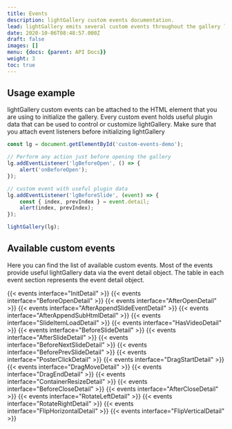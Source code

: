 ```yaml
---
title: Events
description: lightGallery custom events documentation.
lead: lightGallery emits several custom events throughout the gallery lifecycle. This can be used to customize the gallery or to add your own features. <a href="../../demos/events/">Demo</a>
date: 2020-10-06T08:48:57.000Z
draft: false
images: []
menu: {docs: {parent: API Docs}}
weight: 3
toc: true
---
```


## Usage example

lightGallery custom events can be attached to the HTML element that you are
using to initialize the gallery. Every custom event holds useful plugin data
that can be used to control or customize lightGallery. Make sure that you attach
event listeners before initializing lightGallery

```javascript
const lg = document.getElementById('custom-events-demo');

// Perform any action just before opening the gallery
lg.addEventListener('lgBeforeOpen', () => {
    alert('onBeforeOpen');
});

// custom event with useful plugin data
lg.addEventListener('lgBeforeSlide', (event) => {
    const { index, prevIndex } = event.detail;
    alert(index, prevIndex);
});

lightGallery(lg);
```

## Available custom events

Here you can find the list of available custom events. Most of the events
provide useful lightGallery data via the event detail object. The table in each
event section represents the event detail object.

<div class="event-docs-list">
    {{< events interface="InitDetail" >}}
    {{< events interface="BeforeOpenDetail" >}}
    {{< events interface="AfterOpenDetail" >}}
    {{< events interface="AfterAppendSlideEventDetail" >}}
    {{< events interface="AfterAppendSubHtmlDetail" >}}
    {{< events interface="SlideItemLoadDetail" >}}
    {{< events interface="HasVideoDetail" >}}
    {{< events interface="BeforeSlideDetail" >}}
    {{< events interface="AfterSlideDetail" >}}
    {{< events interface="BeforeNextSlideDetail" >}}
    {{< events interface="BeforePrevSlideDetail" >}}
    {{< events interface="PosterClickDetail" >}}
    {{< events interface="DragStartDetail" >}}
    {{< events interface="DragMoveDetail" >}}
    {{< events interface="DragEndDetail" >}}
    {{< events interface="ContainerResizeDetail" >}}
    {{< events interface="BeforeCloseDetail" >}}
    {{< events interface="AfterCloseDetail" >}}
    {{< events interface="RotateLeftDetail" >}}
    {{< events interface="RotateRightDetail" >}}
    {{< events interface="FlipHorizontalDetail" >}}
    {{< events interface="FlipVerticalDetail" >}}
</div>
